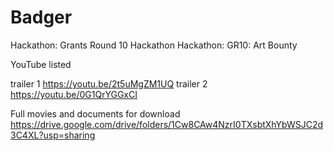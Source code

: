 # Badger
 Hackathon: Grants Round 10 Hackathon Hackathon: GR10: Art Bounty
 
YouTube listed 

trailer 1 https://youtu.be/2t5uMgZM1UQ
trailer 2 https://youtu.be/0G1QrYGGxCI

Full movies and documents for download
https://drive.google.com/drive/folders/1Cw8CAw4NzrI0TXsbtXhYbWSJC2d3C4XL?usp=sharing
